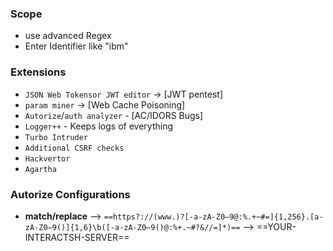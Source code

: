 ### Scope 
- use advanced Regex 
- Enter Identifier like "ibm"
### Extensions
- `JSON Web Tokensor JWT editor` → [JWT pentest]
- `param miner` → [Web Cache Poisoning]
- `Autorize`/`auth analyzer` - [AC/IDORS Bugs]  
- `Logger++` - Keeps logs of everything  
- `Turbo Intruder`
- `Additional CSRF checks`
- `Hackvertor` 
- `Agartha`
### Autorize Configurations
- **match/replace** -->  `==https?://(www.)?[-a-zA-Z0–9@:%.+~#=]{1,256}.[a-zA-Z0–9()]{1,6}\b([-a-zA-Z0–9()@:%+.~#?&//=]*)==`  --> ==YOUR-INTERACTSH-SERVER==